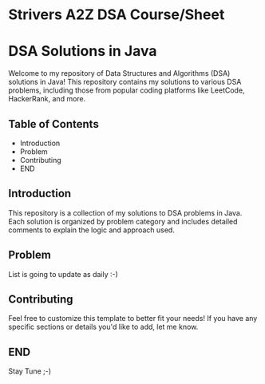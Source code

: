 # Strivers A2Z DSA Course/Sheet

# DSA Solutions in Java

Welcome to my repository of Data Structures and Algorithms (DSA) solutions in Java! This repository contains my solutions to various DSA problems, including those from popular coding platforms like LeetCode, HackerRank, and more.

## Table of Contents
- Introduction
- Problem
- Contributing
- END

## Introduction

This repository is a collection of my solutions to DSA problems in Java. Each solution is organized by problem category and includes detailed comments to explain the logic and approach used.

## Problem
List is going to update as daily :-)


## Contributing

Feel free to customize this template to better fit your needs! If you have any specific sections or details you'd like to add, let me know.

## END

Stay Tune ;-)
